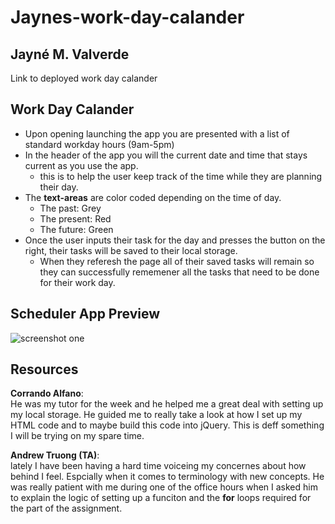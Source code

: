 # Jaynes-work-day-calander
## Jayné M. Valverde
Link to deployed work day calander


## Work Day Calander 
* Upon opening launching the app you are presented with a list of standard workday hours (9am-5pm)
* In the header of the app you will the current date and time that stays current as you use the app. 
    * this is to help the user keep track of the time while they are planning their day. 
* The **text-areas** are color coded depending on the time of day. 
    * The past: Grey 
    * The present: Red
    * The future: Green 
* Once the user inputs their task for the day and presses the button on the right, their tasks will be saved to their local storage. 
    * When they referesh the page all of their saved tasks will remain so they can successfully rememener all the tasks that need to be done for their work day. 



## Scheduler App Preview
![screenshot one](./Assets/workday.png)


## Resources 


**Corrando Alfano**: <br>
He was my tutor for the week and he helped me a great deal with setting up my local storage. He guided me to really take a look at how I set up my HTML code and to maybe build this code into jQuery. This is deff something I will be trying on my spare time. 


**Andrew Truong (TA)**: <br>
lately I have been having a hard time voiceing my concernes about how behind I feel. Espcially when it comes to terminology with new concepts. He was really patient with me during one of the office hours when I asked him to explain the logic of setting up a funciton and the **for** loops required for the part of the assignment. 



